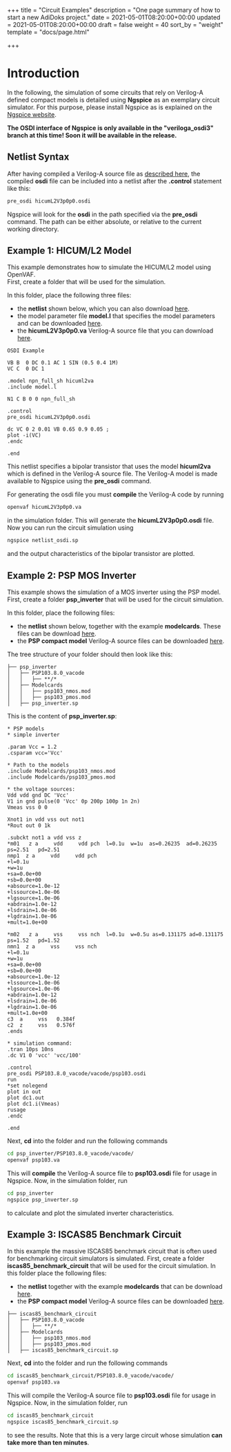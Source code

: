 +++
title = "Circuit Examples"
description = "One page summary of how to start a new AdiDoks project."
date = 2021-05-01T08:20:00+00:00
updated = 2021-05-01T08:20:00+00:00
draft = false
weight = 40
sort_by = "weight"
template = "docs/page.html"

+++

# Introduction 

In the following, the simulation of some circuits that rely on Verilog-A defined compact models is detailed using **Ngspice**
as an exemplary circuit simulator. 
For this purpose, please install Ngspice as is explained on the [Ngspice website](https://ngspice.sourceforge.io/).

**The OSDI interface of Ngspice is only available in the "veriloga_osdi3" branch at this time! Soon it will be available in the release.**


## Netlist Syntax 

After having compiled a Verilog-A source file as [described here](../model-compilation), the compiled **osdi** file can be included into a netlist after the **.control** statement like this:

```bash
pre_osdi hicumL2V3p0p0.osdi
```

Ngspice will look for the **osdi** in the path specified via the **pre_osdi** command. 
The path can be either absolute, or relative to the current working directory. 

## Example 1: HICUM/L2 Model

This example demonstrates how to simulate the HICUM/L2 model using OpenVAF.  
First, create a folder that will be used for the simulation. 

In this folder, place the following three files: 

* the **netlist** shown below, which you can also download [here](/hicuml2/netlist_osdi.sp). 
* the model parameter file **model.l** that specifies the model parameters and can be downloaded [here](/hicuml2/model.l).
* the **hicumL2V3p0p0.va** Verilog-A source file that you can download [here](https://www.iee.et.tu-dresden.de/iee/eb/forsch/Hicum_PD/HicumQ/hicumL2V3p0p0.va).

```text
OSDI Example

VB B  0 DC 0.1 AC 1 SIN (0.5 0.4 1M)
VC C  0 DC 1

.model npn_full_sh hicuml2va
.include model.l

N1 C B 0 0 npn_full_sh

.control
pre_osdi hicumL2V3p0p0.osdi

dc VC 0 2 0.01 VB 0.65 0.9 0.05 ; 
plot -i(VC)
.endc

.end
```

This netlist specifies a bipolar transistor that uses the model **hicuml2va** which is defined in the Verilog-A source file. 
The Verilog-A model is made available to Ngspice using the **pre_osdi** command.

For generating the osdi file you must **compile** the Verilog-A code by running

```bash
openvaf hicumL2V3p0p0.va
``` 

in the simulation folder. This will generate the **hicumL2V3p0p0.osdi** file. 
Now you can run the circuit simulation using 

```bash
ngspice netlist_osdi.sp
``` 

and the output characteristics of the bipolar transistor are plotted.




## Example 2: PSP MOS Inverter

This example shows the simulation of a MOS inverter using the PSP model. 
First, create a folder **psp_inverter** that will be used for the circuit simulation. 

In this folder, place the following files: 

* the **netlist** shown below, together with the example **modelcards**. These files can be download [here](/psp103/psp_inverter.zip). 
* the **PSP compact model** Verilog-A source files can be downloaded [here](https://www.cea.fr/cea-tech/leti/pspsupport/Documents/PSP103.8.0_vacode.tar).

The tree structure of your folder should then look like this:

```
├── psp_inverter
│   ├── PSP103.8.0_vacode
│   │   ├── **/*
│   ├── Modelcards
│   │   ├── psp103_nmos.mod
│   │   ├── psp103_pmos.mod
│   ├── psp_inverter.sp
```

This is the content of **psp_inverter.sp**:


```text
* PSP models
* simple inverter

.param Vcc = 1.2
.csparam vcc='Vcc'

* Path to the models
.include Modelcards/psp103_nmos.mod
.include Modelcards/psp103_pmos.mod

* the voltage sources: 
Vdd vdd gnd DC 'Vcc'
V1 in gnd pulse(0 'Vcc' 0p 200p 100p 1n 2n)
Vmeas vss 0 0

Xnot1 in vdd vss out not1
*Rout out 0 1k

.subckt not1 a vdd vss z
*m01   z a     vdd     vdd pch  l=0.1u  w=1u  as=0.26235  ad=0.26235  ps=2.51   pd=2.51
nmp1  z a     vdd     vdd pch
+l=0.1u
+w=1u
+sa=0.0e+00
+sb=0.0e+00
+absource=1.0e-12
+lssource=1.0e-06
+lgsource=1.0e-06
+abdrain=1.0e-12
+lsdrain=1.0e-06
+lgdrain=1.0e-06
+mult=1.0e+00

*m02   z a     vss     vss nch  l=0.1u  w=0.5u as=0.131175 ad=0.131175 ps=1.52   pd=1.52
nmn1  z a     vss     vss nch
+l=0.1u
+w=1u
+sa=0.0e+00
+sb=0.0e+00
+absource=1.0e-12
+lssource=1.0e-06
+lgsource=1.0e-06
+abdrain=1.0e-12
+lsdrain=1.0e-06
+lgdrain=1.0e-06
+mult=1.0e+00
c3  a     vss   0.384f
c2  z     vss   0.576f
.ends

* simulation command: 
.tran 10ps 10ns
.dc V1 0 'vcc' 'vcc/100'

.control
pre_osdi PSP103.8.0_vacode/vacode/psp103.osdi
run
*set nolegend
plot in out
plot dc1.out
plot dc1.i(Vmeas)
rusage
.endc

.end

```

Next, **cd** into the folder and run the following commands

```bash
cd psp_inverter/PSP103.8.0_vacode/vacode/
openvaf psp103.va
``` 

This will **compile** the Verilog-A source file to **psp103.osdi** file for usage in Ngspice.
Now, in the simulation folder, run

```bash
cd psp_inverter
ngspice psp_inverter.sp
``` 

to calculate and plot the simulated inverter characteristics.


## Example 3: ISCAS85 Benchmark Circuit

In this example the massive ISCAS85 benchmark circuit that is often used for benchmarking circuit simulators is simulated. 
First, create a folder **iscas85_benchmark_circuit** that will be used for the circuit simulation. 
In this folder place the following files:

* the **netlist** together with the example **modelcards** that can be download [here](/psp103/iscas85_benchmark_circuit.zip). 
* the **PSP compact model** Verilog-A source files can be downloaded [here](https://www.cea.fr/cea-tech/leti/pspsupport/Documents/PSP103.8.0_vacode.tar).


```
├── iscas85_benchmark_circuit
│   ├── PSP103.8.0_vacode
│   │   ├── **/*
│   ├── Modelcards
│   │   ├── psp103_nmos.mod
│   │   ├── psp103_pmos.mod
│   ├── iscas85_benchmark_circuit.sp
```

Next, **cd** into the folder and run the following commands

```bash
cd iscas85_benchmark_circuit/PSP103.8.0_vacode/vacode/
openvaf psp103.va
``` 

This will compile the Verilog-A source file to **psp103.osdi** file for usage in Ngspice.
Now, in the simulation folder, run

```bash
cd iscas85_benchmark_circuit
ngspice iscas85_benchmark_circuit.sp
``` 

to see the results. Note that this is a very large circuit whose simulation **can take more than ten minutes**.
